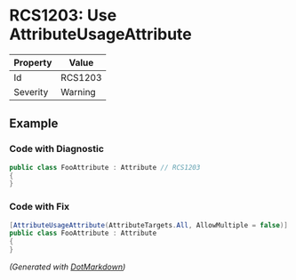 # RCS1203: Use AttributeUsageAttribute

| Property | Value   |
| -------- | ------- |
| Id       | RCS1203 |
| Severity | Warning |

## Example

### Code with Diagnostic

```csharp
public class FooAttribute : Attribute // RCS1203
{
}
```

### Code with Fix

```csharp
[AttributeUsageAttribute(AttributeTargets.All, AllowMultiple = false)]
public class FooAttribute : Attribute
{
}
```


*\(Generated with [DotMarkdown](http://github.com/JosefPihrt/DotMarkdown)\)*